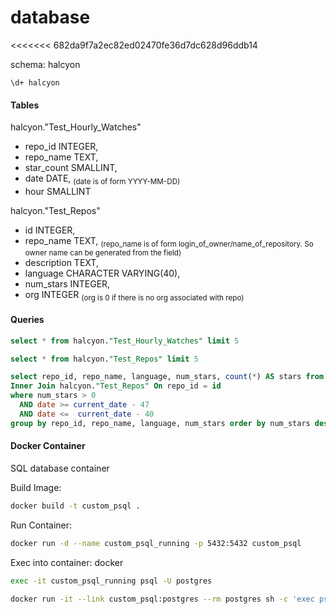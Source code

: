 # database
<<<<<<< 682da9f7a2ec82ed02470fe36d7dc628d96ddb14

schema: halcyon
```Shell
\d+ halcyon
```
#### Tables
 
halcyon."Test_Hourly_Watches"
* repo_id INTEGER, 
* repo_name TEXT, 
* star_count SMALLINT, 
* date DATE, <sub> (date is of form YYYY-MM-DD)
* hour SMALLINT




halcyon."Test_Repos"
* id INTEGER, 
* repo_name TEXT, <sub> (repo_name is of form login_of_owner/name_of_repository. So owner name can be generated from the field)
* description TEXT, 
* language CHARACTER VARYING(40), 
* num_stars INTEGER, 
* org INTEGER <sub>  (org is 0 if there is no org associated with repo)
   





#### Queries

```SQL
select * from halcyon."Test_Hourly_Watches" limit 5
```
```SQL
select * from halcyon."Test_Repos" limit 5
```
```SQL
select repo_id, repo_name, language, num_stars, count(*) AS stars from halcyon."Test_Hourly_Watches" 
Inner Join halcyon."Test_Repos" On repo_id = id
where num_stars > 0 
  AND date >= current_date - 47
  AND date <=  current_date - 40
group by repo_id, repo_name, language, num_stars order by num_stars desc
```

#### Docker Container


SQL database container

Build Image: 

```bash
docker build -t custom_psql .
```

Run Container: 
```bash
docker run -d --name custom_psql_running -p 5432:5432 custom_psql
```

Exec into container: docker 
```bash
exec -it custom_psql_running psql -U postgres
```

```bash
docker run -it --link custom_psql:postgres --rm postgres sh -c 'exec psql -h "$POSTGRES_PORT_5432_TCP_ADDR" -p "$POSTGRES_PORT_5432_TCP_PORT" -U postgres'
```
